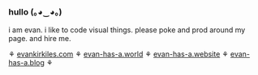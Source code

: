 ### hullo (｡◕‿◕｡)

i am evan. i like to code visual things. please poke and prod around my page. and hire me.

⚘ [evankirkiles.com](https://evankirkiles.com) ⚘ [evan-has-a.world](https://evan-has-a.world/) ⚘ [evan-has-a.website](https://evan-has-a.website/) ⚘ [evan-has-a.blog](https://evan-has-a.blog) ⚘
